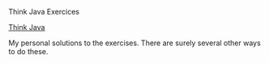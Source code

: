 Think Java Exercices

<a href="http://greenteapress.com/thinkjava6/thinkjava.pdf">Think Java</a>

My personal solutions to the exercises. There are surely several other ways to do these.

